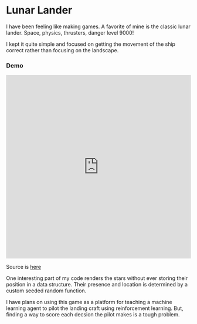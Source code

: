 # Lunar Lander

I have been feeling like making games. A favorite of mine is the classic lunar lander. Space, physics, thrusters, danger level 9000!

I kept it quite simple and focused on getting the movement of the ship correct rather than focusing on the landscape.

### Demo

<iframe style="width: 100%; height: 500px;" src="https://dijs.github.io/lunar-lander/" allowfullscreen="allowfullscreen" frameborder="0"></iframe>

Source is [here](https://github.com/dijs/lunar-lander)

One interesting part of my code renders the stars without ever storing their position in a data structure. Their presence and location is determined by a custom seeded random function.

I have plans on using this game as a platform for teaching a machine learning agent to pilot the landing craft using reinforcement learning. But, finding a way to score each decsion the pilot makes is a tough problem.
